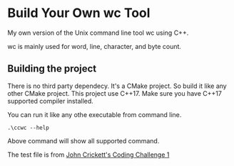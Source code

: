 # Build Your Own wc Tool

My own version of the Unix command line tool wc using C++.

wc is mainly used for word, line, character, and byte count.

## Building the project

There is no third party dependecy. It's a CMake project. So build it like any other CMake project. This project use C++17. Make sure you have C++17 supported compiler installed.

You can run it like any othe executable from command line.

```
.\ccwc --help
```

Above command will show all supported command.

The test file is from [John Crickett's Coding Challenge 1](https://codingchallenges.fyi/)
